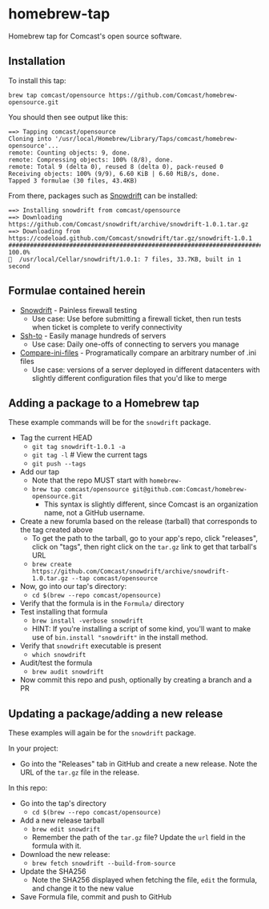 # homebrew-tap

Homebrew tap for Comcast's open source software.


## Installation

To install this tap:

```
brew tap comcast/opensource https://github.com/Comcast/homebrew-opensource.git
```

You should then see output like this:
```
==> Tapping comcast/opensource
Cloning into '/usr/local/Homebrew/Library/Taps/comcast/homebrew-opensource'...
remote: Counting objects: 9, done.
remote: Compressing objects: 100% (8/8), done.
remote: Total 9 (delta 0), reused 8 (delta 0), pack-reused 0
Receiving objects: 100% (9/9), 6.60 KiB | 6.60 MiB/s, done.
Tapped 3 formulae (30 files, 43.4KB)
```

From there, packages such as <a href="https://github.com/Comcast/snowdrift">Snowdrift</a>
can be installed:

```
==> Installing snowdrift from comcast/opensource
==> Downloading https://github.com/Comcast/snowdrift/archive/snowdrift-1.0.1.tar.gz
==> Downloading from https://codeload.github.com/Comcast/snowdrift/tar.gz/snowdrift-1.0.1
######################################################################## 100.0%
🍺  /usr/local/Cellar/snowdrift/1.0.1: 7 files, 33.7KB, built in 1 second

```

## Formulae contained herein

- <a href="https://github.com/Comcast/snowdrift">Snowdrift</a> - Painless firewall testing
   - Use case: Use before submitting a firewall ticket, then run tests when ticket is complete to verify connectivity
- <a href="https://github.com/Comcast/ssh-to">Ssh-to</a> - Easily manage hundreds of servers
   - Use case: Daily one-offs of connecting to servers you manage
- <a href="https://github.com/Comcast/compare-ini-files">Compare-ini-files</a> - Programatically compare an arbitrary number of .ini files
   - Use case: versions of a server deployed in different datacenters with slightly different configuration files that you'd like to merge


## Adding a package to a Homebrew tap

These example commands will be for the `snowdrift` package.

- Tag the current HEAD
   - `git tag snowdrift-1.0.1 -a`
   - `git tag -l` # View the current tags
   - `git push --tags`
- Add our tap
   - Note that the repo MUST start with `homebrew-`
   - `brew tap comcast/opensource git@github.com:Comcast/homebrew-opensource.git`
      - This syntax is slightly different, since Comcast is an organization name, not a GitHub username.
- Create a new forumla based on the release (tarball) that corresponds to the tag created above
   - To get the path to the tarball, go to your app's repo, click "releases", click on "tags", then right click on the `tar.gz` link to get that tarball's URL
   - `brew create https://github.com/Comcast/snowdrift/archive/snowdrift-1.0.tar.gz --tap comcast/opensource`
- Now, go into our tap's directory:
   - `cd $(brew --repo comcast/opensource)`
- Verify that the formula is in the `Formula/` directory
- Test installing that formula
   - `brew install -verbose snowdrift`
   - HINT: If you're installing a script of some kind, you'll want to make use of `bin.install "snowdrift"` in the install method.
- Verify that `snowdrift` executable is present
   - `which snowdrift`
- Audit/test the formula
   - `brew audit snowdrift`
- Now commit this repo and push, optionally by creating a branch and a PR


## Updating a package/adding a new release

These examples will again be for the `snowdrift` package.

In your project:

- Go into the "Releases" tab in GitHub and create a new release.  Note the URL of the `tar.gz` file in the release.


In this repo:

- Go into the tap's directory
   - `cd $(brew --repo comcast/opensource)`
- Add a new release tarball
   - `brew edit snowdrift`
   - Remember the path of the `tar.gz` file? Update the `url` field in the formula with it.
- Download the new release:
   - `brew fetch snowdrift --build-from-source`
- Update the SHA256
   - Note the SHA256 displayed when fetching the file, `edit` the formula, and change it to the new value
- Save Formula file, commit and push to GitHub


